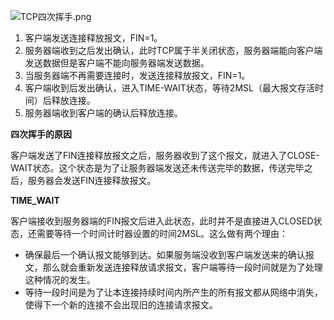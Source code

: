 ![TCP四次挥手.png](../image/TCP四次挥手.png)

1. 客户端发送连接释放报文，FIN=1。
2. 服务器端收到之后发出确认，此时TCP属于半关闭状态，服务器端能向客户端发送数据但是客户端不能向服务器端发送数据。
3. 当服务器端不再需要连接时，发送连接释放报文，FIN=1。
4. 客户端收到后发出确认，进入TIME-WAIT状态，等待2MSL（最大报文存活时间）后释放连接。
5. 服务器端收到客户端的确认后释放连接。

**四次挥手的原因**

客户端发送了FIN连接释放报文之后，服务器收到了这个报文，就进入了CLOSE-WAIT状态。这个状态是为了让服务器端发送还未传送完毕的数据，传送完毕之后，服务器会发送FIN连接释放报文。

**TIME_WAIT**

客户端接收到服务器端的FIN报文后进入此状态，此时并不是直接进入CLOSED状态，还需要等待一个时间计时器设置的时间2MSL。这么做有两个理由：

- 确保最后一个确认报文能够到达。如果服务端没收到客户端发送来的确认报文，那么就会重新发送连接释放请求报文，客户端等待一段时间就是为了处理这种情况的发生。
- 等待一段时间是为了让本连接持续时间内所产生的所有报文都从网络中消失，使得下一个新的连接不会出现旧的连接请求报文。

